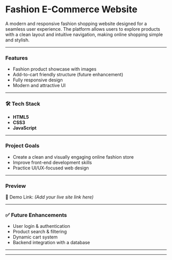 # Fashion E-Commerce Website 

A modern and responsive fashion shopping website designed for a seamless user experience. The platform allows users to explore products with a clean layout and intuitive navigation, making online shopping simple and stylish.

---

###  Features

-  Fashion product showcase with images  
-  Add-to-cart friendly structure (future enhancement)  
-  Fully responsive design  
-  Modern and attractive UI  

---

### 🛠️ Tech Stack

- **HTML5**
- **CSS3**
- **JavaScript**

---

###  Project Goals

- Create a clean and visually engaging online fashion store  
- Improve front-end development skills  
- Practice UI/UX-focused web design  

---

###  Preview

🔗 Demo Link: *(Add your live site link here)*  


---

### ✅ Future Enhancements

- User login & authentication  
- Product search & filtering  
- Dynamic cart system  
- Backend integration with a database  

---


---



